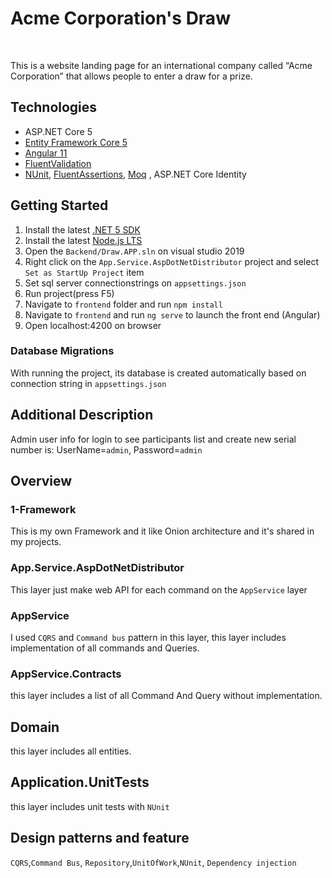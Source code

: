  
 # Acme Corporation's Draw 

<br/>

This is a website landing page for an international company called “Acme Corporation” that allows people to enter a draw for a prize.

## Technologies

* ASP.NET Core 5
* [Entity Framework Core 5](https://docs.microsoft.com/en-us/ef/core/)
* [Angular 11](https://angular.io/)
* [FluentValidation](https://fluentvalidation.net/)
* [NUnit](https://nunit.org/), [FluentAssertions](https://fluentassertions.com/), [Moq](https://github.com/moq) , ASP.NET Core Identity


## Getting Started

1. Install the latest [.NET 5 SDK](https://dotnet.microsoft.com/download/dotnet/5.0)
2. Install the latest [Node.js LTS](https://nodejs.org/en/)
3. Open the `Backend/Draw.APP.sln` on visual studio 2019
4. Right click on the `App.Service.AspDotNetDistributor` project and select `Set as StartUp Project` item
5. Set sql server connectionstrings on `appsettings.json`
6. Run project(press F5)
7. Navigate to `frontend` folder and run `npm install`
8. Navigate to `frontend` and run `ng serve` to launch the front end (Angular)
9. Open localhost:4200 on browser

### Database Migrations

With running the project, its database is created automatically based on connection string in `appsettings.json`

## Additional Description
Admin user info for login to see participants list and create new serial number is:
UserName=`admin`, Password=`admin`


## Overview
 
### 1-Framework

This is my own Framework and it like Onion architecture and it's shared in my projects.


### App.Service.AspDotNetDistributor

This layer just make web API for each command on the `AppService` layer 

### AppService

I used `CQRS` and `Command bus` pattern in this layer, this layer includes implementation of all commands and Queries.

### AppService.Contracts

this layer includes a list of all Command And Query without implementation.

## Domain

this layer includes all entities.

## Application.UnitTests

this layer includes unit tests with `NUnit`

## Design patterns and feature
`CQRS`,`Command Bus`, `Repository`,`UnitOfWork`,`NUnit`, `Dependency injection`
